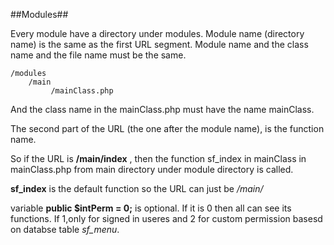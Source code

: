 ##Modules##

Every module have a directory under modules.
Module name (directory name) is the same as the first URL segment.
Module name and the class name and the file name must be the same.

	/modules
		/main
        	 /mainClass.php
             
And the class name in the mainClass.php must have the name mainClass.

The second part of the URL (the one after the module name), is the function name.

So if the URL is **/main/index** , then the function sf_index in mainClass in mainClass.php from main directory under module directory is called.

**sf_index** is the default function so the URL can just be */main/*

variable **public $intPerm = 0;** is optional. If it is 0 then all can see its functions.
If 1,only for signed in useres and 2 for custom permission basesd on databse table *sf_menu*.




 